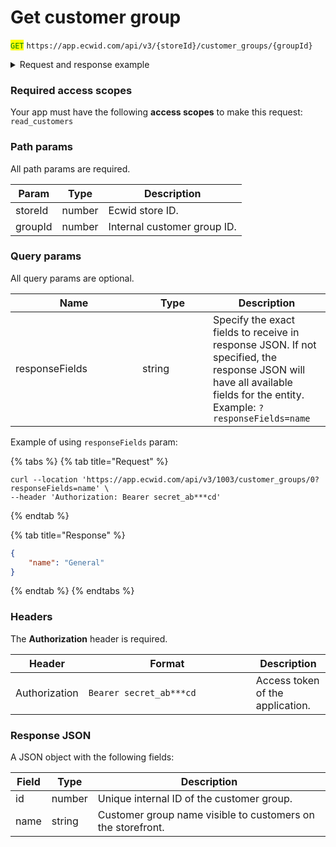 # Get customer group

<mark style="color:green;">`GET`</mark> `https://app.ecwid.com/api/v3/{storeId}/customer_groups/{groupId}`&#x20;

<details>

<summary>Request and response example</summary>

Request:

```http
GET /api/v3/1003/customer_groups/9367001 HTTP/1.1
Authorization: Bearer secret_token
Host: app.ecwid.com
```

Response:

```json
{
  "id": 9367001,
  "name": "VIP"
}
```

</details>

### Required access scopes

Your app must have the following **access scopes** to make this request: `read_customers`

### Path params

All path params are required.

| Param   | Type   | Description                 |
| ------- | ------ | --------------------------- |
| storeId | number | Ecwid store ID.             |
| groupId | number | Internal customer group ID. |

### Query params

All query params are optional.

<table data-full-width="false"><thead><tr><th width="187">Name</th><th width="97">Type</th><th>Description</th></tr></thead><tbody><tr><td>responseFields</td><td>string</td><td>Specify the exact fields to receive in response JSON. If not specified, the response JSON will have all available fields for the entity.<br>Example: <code>?responseFields=name</code></td></tr></tbody></table>

Example of using `responseFields` param:

{% tabs %}
{% tab title="Request" %}
```
curl --location 'https://app.ecwid.com/api/v3/1003/customer_groups/0?responseFields=name' \
--header 'Authorization: Bearer secret_ab***cd'
```
{% endtab %}

{% tab title="Response" %}
```json
{
    "name": "General"
}
```
{% endtab %}
{% endtabs %}

### Headers

The **Authorization** header is required.

<table><thead><tr><th>Header</th><th width="252">Format</th><th>Description</th></tr></thead><tbody><tr><td>Authorization</td><td><code>Bearer secret_ab***cd</code></td><td>Access token of the application.</td></tr></tbody></table>

### Response JSON

A JSON object with the following fields:

| Field | Type   | Description                                                 |
| ----- | ------ | ----------------------------------------------------------- |
| id    | number | Unique internal ID of the customer group.                   |
| name  | string | Customer group name visible to customers on the storefront. |
